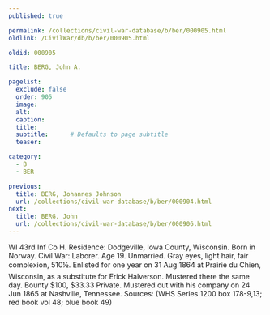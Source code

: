 ```yaml
---
published: true

permalink: /collections/civil-war-database/b/ber/000905.html
oldlink: /CivilWar/db/b/ber/000905.html

oldid: 000905

title: BERG, John A.

pagelist:
  exclude: false
  order: 905
  image: 
  alt:
  caption:
  title:
  subtitle:      # Defaults to page subtitle
  teaser:

category: 
  - B 
  - BER

previous:
  title: BERG, Johannes Johnson
  url: /collections/civil-war-database/b/ber/000904.html  
next:
  title: BERG, John
  url: /collections/civil-war-database/b/ber/000906.html   
---
```

WI 43rd Inf Co H. Residence: Dodgeville, Iowa County, Wisconsin. Born in Norway. Civil War: Laborer. Age 19. Unmarried. Gray eyes, light hair, fair complexion, 5&#146;10&frac12;&#148;. Enlisted for one year on 31 Aug 1864 at Prairie du Chien, Wisconsin, as a substitute for Erick Halverson. Mustered there the same day. Bounty $100, $33.33 Private. Mustered out with his company on 24 Jun 1865 at Nashville, Tennessee. Sources: (WHS Series 1200 box 178-9,13; red book vol 48; blue book 49)